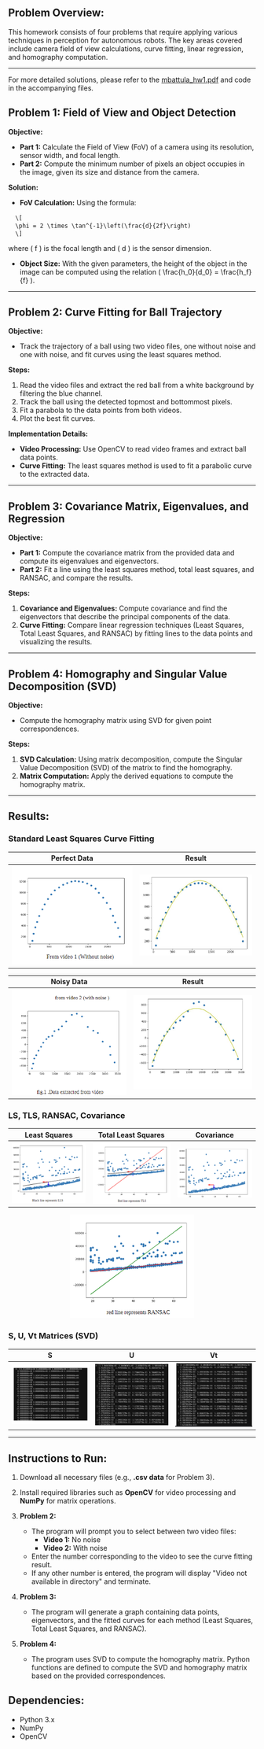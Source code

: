 
## Problem Overview:

This homework consists of four problems that require applying various techniques in perception for autonomous robots. The key areas covered include camera field of view calculations, curve fitting, linear regression, and homography computation.

---
For more detailed  solutions, please refer to the [mbattula_hw1.pdf](https://github.com/manosrijanB/ENPM673-Perception-for-Autonomous-Robots/blob/48f679381babc1ccc124b95d18a8d3fdc03e7cc8/Homework-%201/mbattula_hw1.pdf)
 and code in the accompanying files.

## Problem 1: Field of View and Object Detection

**Objective:**  
- **Part 1:** Calculate the Field of View (FoV) of a camera using its resolution, sensor width, and focal length.
- **Part 2:** Compute the minimum number of pixels an object occupies in the image, given its size and distance from the camera.

**Solution:**  
- **FoV Calculation:** Using the formula:
```
  \[
  \phi = 2 \times \tan^{-1}\left(\frac{d}{2f}\right)
  \]
```
  where \( f \) is the focal length and \( d \) is the sensor dimension.
- **Object Size:** With the given parameters, the height of the object in the image can be computed using the relation \( \frac{h_0}{d_0} = \frac{h_f}{f} \).



---

## Problem 2: Curve Fitting for Ball Trajectory

**Objective:**  
- Track the trajectory of a ball using two video files, one without noise and one with noise, and fit curves using the least squares method.

**Steps:**  
1. Read the video files and extract the red ball from a white background by filtering the blue channel.
2. Track the ball using the detected topmost and bottommost pixels.
3. Fit a parabola to the data points from both videos.
4. Plot the best fit curves.

**Implementation Details:**
- **Video Processing:** Use OpenCV to read video frames and extract ball data points.
- **Curve Fitting:** The least squares method is used to fit a parabolic curve to the extracted data.

 
---

## Problem 3: Covariance Matrix, Eigenvalues, and Regression

**Objective:**  
- **Part 1:** Compute the covariance matrix from the provided data and compute its eigenvalues and eigenvectors.
- **Part 2:** Fit a line using the least squares method, total least squares, and RANSAC, and compare the results.

**Steps:**  
1. **Covariance and Eigenvalues:** Compute covariance and find the eigenvectors that describe the principal components of the data.
2. **Curve Fitting:** Compare linear regression techniques (Least Squares, Total Least Squares, and RANSAC) by fitting lines to the data points and visualizing the results.



---

## Problem 4: Homography and Singular Value Decomposition (SVD)

**Objective:**  
- Compute the homography matrix using SVD for given point correspondences.

**Steps:**  
1. **SVD Calculation:** Using matrix decomposition, compute the Singular Value Decomposition (SVD) of the matrix to find the homography.
2. **Matrix Computation:** Apply the derived equations to compute the homography matrix.

---
## Results:
### Standard Least Squares Curve Fitting
Perfect Data  |  Result |
:-------------------------:|:-------------------------:
<img src= "Computer Vision Math Techniques\output\without noise.png"> | <img src="Computer Vision Math Techniques\output\fitted without noise.png" width="100%"> 

Noisy Data   |  Result |
:-------------------------:|:-------------------------:
<img src= "Computer Vision Math Techniques\output\with noise.png"> | <img src="Computer Vision Math Techniques\output\fitted with noise.png" width="100%"> 

### LS, TLS, RANSAC, Covariance
Least Squares  |  Total Least Squares | Covariance |
:-------------------------:|:-------------------------:|:-------------------------:
<img src= "Computer Vision Math Techniques\output\lls.png"> | <img src="Computer Vision Math Techniques\output\TLS.png"> | <img src="Computer Vision Math Techniques\output\covariance.png" width="100%"> 

<p align="center">
  <img src="Computer Vision Math Techniques\output\ransac.png" width="50%">
</p>

### S, U, Vt Matrices (SVD)
S | U | Vt |
:-------------------------:|:-------------------------:|:-------------------------:
<img src= "Computer Vision Math Techniques\output\s matrix.png"> | <img src="Computer Vision Math Techniques\output\u matrix.png"> | <img src="Computer Vision Math Techniques\output\v matrix.png" width="100%"> 


---

## Instructions to Run:

1. Download all necessary files (e.g., **.csv data** for Problem 3).
2. Install required libraries such as **OpenCV** for video processing and **NumPy** for matrix operations.
3. **Problem 2:**
   - The program will prompt you to select between two video files: 
     - **Video 1:** No noise
     - **Video 2:** With noise
   - Enter the number corresponding to the video to see the curve fitting result.
   - If any other number is entered, the program will display "Video not available in directory" and terminate.

4. **Problem 3:**
   - The program will generate a graph containing data points, eigenvectors, and the fitted curves for each method (Least Squares, Total Least Squares, and RANSAC).

5. **Problem 4:**
   - The program uses SVD to compute the homography matrix. Python functions are defined to compute the SVD and homography matrix based on the provided correspondences.


## Dependencies:

- Python 3.x
- NumPy
- OpenCV






